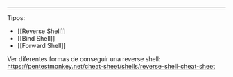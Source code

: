 ----
Tipos:
- [[Reverse Shell]]
- [[Bind Shell]]
- [[Forward Shell]]

Ver diferentes formas de conseguir una reverse shell: 
https://pentestmonkey.net/cheat-sheet/shells/reverse-shell-cheat-sheet
